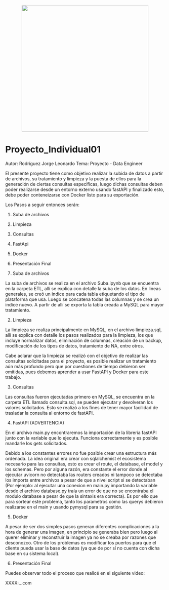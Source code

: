 <p align="center"><img src="https://i.gifer.com/3Wby.mp4"  height=400>
</p>


# Proyecto_Individual01
 Autor: Rodríguez Jorge Leonardo
 Tema: Proyecto - Data Engineer
 
 El presente proyecto tiene como objetivo realizar la subida de datos a partir de archivos, su tratamiento y limpieza y la puesta de ellos para la generación de ciertas consultas específicas, luego dichas consultas deben poder realizarse desde un entorno externo usando fastAPI y finalizado esto, debe poder conteneizarse con Docker listo para su exportación.
 
  Los Pasos a seguir entonces serán:
  1. Suba de archivos
  2. Limpieza
  3. Consultas
  4. FastApi
  5. Docker
  6. Presentación Final
 
1. Suba de archivos

 La suba de archivos se realiza en el archivo Suba.ipynb que se encuentra en la carpeta ETL, allí se explica con detalle la suba de los datos. En lineas generales, se creó un indice para cada tabla etiquetando el tipo de plataforma que usa. Luego se concatena todas las columnas y se crea un indice nuevo. A partir de allí se exporta la tabla creada a MySQL para mayor tratamiento.
 
2. Limpieza

 La limpieza se realiza principalmente en MySQL, en el archivo limpieza.sql, allí se explica con detalle los pasos realizados para la limpieza, los que incluye normalizar datos, eliminación de columnas, creación de un backup, modificación de los tipos de datos, tratamiento de NA, entre otros. 
 
  Cabe aclarar que la limpieza se realizó con el objetivo de realizar las consultas solicitadas para el proyecto, es posible realizar un tratamiento aún más profundo pero que por cuestiones de tiempo debieron ser omitidas, pues debemos aprender a usar FastAPI y Docker para este trabajo.
  
3. Consultas

 Las consultas fueron ejecutadas primero en MySQL, se encuentra en la carpeta ETL llamado consulta.sql, se pueden ejecutar y devolveran los valores solicitados. Esto se realizó a los fines de tener mayor facilidad de trasladar la consulta al entorno de fastAPI.
 
4. FastAPI (ADVERTENCIA)

 En el archivo main.py encontraremos la importación de la librería fastAPI junto con la variable que lo ejecuta. Funciona correctamente y es posible mandarle los gets solicitados.

 Debido a los constantes errores no fue posible crear una estructura más ordenada. La idea original era crear con sqlalchemist el ecosistema necesario para las consultas, esto es crear el route, el database, el model y los schemas. Pero por alguna razón, era constante el error donde al ejecutar uvicorn no detectaba las routers creados ni tampoco se detectaba los imports entre archivos a pesar de que a nivel script si se detectaban (Por ejemplo: al ejecutar una conexion en main.py importando la variable desde el archivo database.py traía un error de que no se encontraba el modulo database a pesar de que la sintaxis era correcta).
 Es por ello que para sortear este problema, tanto los parametros como las querys debieron realizarse en el main y usando pymysql para su gestión.

5. Docker

 A pesar de ser dos simples pasos generan diferentes complicaciones a la hora de generar una imagen, en principio se generaba bien pero luego al querer eliminar y reconstruir la imagen ya no se creaba por razones que desconozco. Otro de los problemas es modificar los puertos para que el cliente pueda usar la base de datos (ya que de por sí no cuenta con dicha base en su sistema local).
 
6. Presentación Final

 Puedes observar todo el proceso que realicé en el siguiente video:
 
 XXXX:...com
 
 
